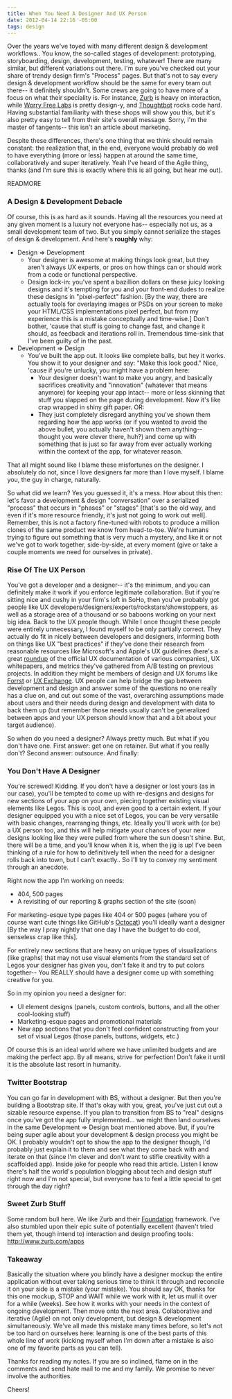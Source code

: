 ```yaml
---
title: When You Need A Designer And UX Person
date: 2012-04-14 22:16 -05:00
tags: design
---
```


Over the years we've toyed with many different design & development workflows.. You know, the so-called stages of development: prototyping, storyboarding, design, development, testing, whatever! There are many similar, but different variations out there. I'm sure you've checked out your share of trendy design firm's "Process" pages. But that's not to say every design & development workflow should be the same for every team out there-- it definitely shouldn't. Some crews are going to have more of a focus on what their speciality is. For instance, [Zurb](http://www.zurb.com/) is heavy on interaction, while [Worry Free Labs](http://www.worryfreelabs.com/) is pretty design-y, and [Thoughtbot](http://thoughtbot.com/) rocks code hard. Having substantial familiarity with these shops will show you this, but it's also pretty easy to tell from their site's overall message. Sorry, I'm the master of tangents-- this isn't an article about marketing.

Despite these differences, there's one thing that we think should remain constant: the realization that, in the end, everyone would probably do well to have everything (more or less) happen at around the same time, collaboratively and super iteratively. Yeah I've heard of the Agile thing, thanks (and I'm sure this is exactly where this is all going, but hear me out).

READMORE

### A Design & Development Debacle

Of course, this is as hard as it sounds. Having all the resources you need at any given moment is a luxury not everyone has-- especially not us, as a small development team of two. But you simply cannot serialize the stages of design & development. And here's **roughly** why:

- Design => Development
  - Your designer is awesome at making things look great, but they aren't always UX experts, or pros on how things can or should work from a code or functional perspective.
  - Design lock-in: you've spent a bazillion dollars on these juicy looking designs and it's tempting for you and your front-end dudes to realize these designs in "pixel-perfect" fashion. \[By the way, there are actually tools for overlaying images or PSDs on your screen to make your HTML/CSS implementations pixel perfect, but from my experience this is a mistake conceptually and time-wise.\] Don't bother, 'cause that stuff is going to change fast, and change it should, as feedback and iterations roll in. Tremendous time-sink that I've been guilty of in the past.
- Development => Design
  - You've built the app out. It looks like complete balls, but hey it works. You show it to your designer and say: "Make this look good." Nice, 'cause if you're unlucky, you might have a problem here:
    - Your designer doesn't want to make you angry, and basically sacrifices creativity and "innovation" (whatever that means anymore) for keeping your app intact-- more or less skinning that stuff you slapped on the page during development. Now it's like crap wrapped in shiny gift paper. OR:
    - They just completely disregard anything you've shown them regarding how the app works (or if you wanted to avoid the above bullet, you actually haven't shown them anything-- thought you were clever there, huh?) and come up with something that is just so far away from ever actually working within the context of the app, for whatever reason.

That all might sound like I blame these misfortunes on the designer. I absolutely do not, since I love designers far more than I love myself. I blame you, the guy in charge, naturally.

So what did we learn? Yes you guessed it, it's a mess. How about this then: let's favor a development & design "conversation" over a serialized "process" that occurs in "phases" or "stages" \[that's so the old way, and even if it's more resource friendly, it's just not going to work out well\]. Remember, this is not a factory fine-tuned with robots to produce a million clones of the same product we know from head-to-toe. We're humans trying to figure out something that is very much a mystery, and like it or not we've got to work together, side-by-side, at every moment (give or take a couple moments we need for ourselves in private).

### Rise Of The UX Person

You've got a developer and a designer-- it's the minimum, and you can definitely make it work if you enforce legitimate collaboration. But if you're sitting nice and cushy in your firm's loft in SoHo, then you've probably got people like UX developers/designers/experts/rockstars/showstoppers, as well as a storage area of a thousand or so baboons working on your next big idea. Back to the UX people though. While I once thought these people were entirely unnecessary, I found myself to be only partially correct. They actually do fit in nicely between developers and designers, informing both on things like UX "best practices" if they've done their research from reasonable resources like Microsoft's and Apple's UX guidelines (here's a great [roundup](http://usabilitygeek.com/official-usability-user-experience-user-interface-guidelines-from-companies/) of the official UX documentation of various companies), UX whitepapers, and metrics they've gathered from A/B testing on previous projects. In addition they might be members of design and UX forums like [Forrst](http://forrst.com/) or [UX Exchange](http://ux.stackexchange.com/?tab=month). UX people can help bridge the gap between development and design and answer some of the questions no one really has a clue on, and cut out some of the vast, overarching assumptions made about users and their needs during design and development with data to back them up (but remember those needs usually can't be generalized between apps and your UX person should know that and a bit about your target audience).

So when do you need a designer? Always pretty much. But what if you don't have one. First answer: get one on retainer. But what if you really don't? Second answer: outsource. And finally:

### You Don't Have A Designer

You're screwed! Kidding. If you don't have a designer or lost yours (as in our case), you'll be tempted to come up with re-designs and designs for new sections of your app on your own, piecing together existing visual elements like Legos. This is cool, and even good to a certain extent. If your designer equipped you with a nice set of Legos, you can be very versatile with basic changes, rearranging things, etc. Ideally you'll work with (or be) a UX person too, and this will help mitigate your chances of your new designs looking like they were pulled from where the sun doesn't shine. But, there will be a time, and you'll know when it is, when the jig is up! I've been thinking of a rule for how to definitively tell when the need for a designer rolls back into town, but I can't exactly.. So I'll try to convey my sentiment through an anecdote.

Right now the app I'm working on needs:

- 404, 500 pages
- A revisiting of our reporting & graphs section of the site (soon)

For marketing-esque type pages like 404 or 500 pages (where you of course want cute things like GitHub's [Octocat](http://octodex.github.com/)) you'll ideally want a designer \[By the way I pray nightly that one day I have the budget to do cool, senseless crap like this\].

For entirely new sections that are heavy on unique types of visualizations (like graphs) that may not use visual elements from the standard set of Legos your designer has given you, don't fake it and try to put colors together-- You REALLY should have a designer come up with something creative for you.

So in my opinion you need a designer for:

- UI element designs (panels, custom controls, buttons, and all the other cool-looking stuff)
- Marketing-esque pages and promotional materials
- New app sections that you don't feel confident constructing from your set of visual Legos (those panels, buttons, widgets, etc.)

Of course this is an ideal world where we have unlimited budgets and are making the perfect app. By all means, strive for perfection! Don't fake it until it is the absolute last resort in humanity.

### Twitter Bootstrap

You can go far in development with BS, without a designer. But then you're building a Bootstrap site. If that's okay with you, great, you've just cut out a sizable resource expense. If you plan to transition from BS to "real" designs once you've got the app fully implemented... we might then land ourselves in the same Development => Design boat mentioned above. But, if you're being super agile about your development & design process you might be OK. I probably wouldn't opt to show the app to the designer though, I'd probably just explain it to them and see what they come back with and iterate on that (since I'm clever and don't want to stifle creativity with a scaffolded app). Inside joke for people who read this article. Listen I know there's half the world's population blogging about tech and design stuff right now and I'm not special, but everyone has to feel a little special to get through the day right?

### Sweet Zurb Stuff

Some random bull here. We like Zurb and their [Foundation](http://foundation.zurb.com/) framework. I've also stumbled upon their epic suite of potentially excellent (haven't tried them yet, though intend to) interaction and design proofing tools: <http://www.zurb.com/apps>

### Takeaway

Basically the situation where you blindly have a designer mockup the entire application without ever taking serious time to think it through and reconcile it on your side is a mistake (your mistake). You should say OK, thanks for this one mockup, STOP and WAIT while we work with it, let us mull it over for a while (weeks). See how it works with your needs in the context of ongoing development. Then move onto the next area. Collaborative and iterative (Agile) on not only development, but design & development simultaneously. We've all made this mistake many times before, so let's not be too hard on ourselves here: learning is one of the best parts of this whole line of work (kicking myself when I'm down after a mistake is also one of my favorite parts as you can tell).

Thanks for reading my notes. If you are so inclined, flame on in the comments and send hate mail to me and my family. We promise to never involve the authorities.

Cheers!
